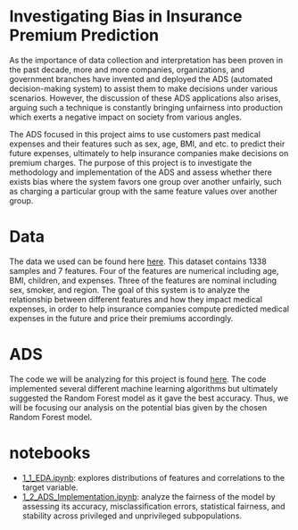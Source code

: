 # Investigating Bias in Insurance Premium Prediction

As the importance of data collection and interpretation has been proven in the past decade, more and more companies, organizations, 
and government branches have invented and deployed the ADS (automated decision-making system) to assist them 
to make decisions under various scenarios. However, the discussion of these ADS applications also arises, 
arguing such a technique is constantly bringing unfairness into production which exerts a negative impact on society from various angles. 

The ADS focused in this project aims to use customers past medical expenses 
and their features such as sex, age, BMI, and etc. to predict their future expenses, 
ultimately to help insurance companies make decisions on premium charges. 
The purpose of this project is to investigate the methodology and implementation of the ADS and 
assess whether there exists bias where the system favors one group over another unfairly, 
such as charging a particular group with the same feature values over another group.

# Data
The data we used can be found here [here](https://www.kaggle.com/noordeen/insurance-premium-prediction). This dataset contains 1338 samples and 7 features. Four of the features are numerical including age, BMI, children, and expenses. Three of the features are nominal including sex, smoker, and region. The goal of this system is to analyze the relationship between different features and how they impact medical expenses, in order to help insurance companies compute predicted medical expenses in the future and price their premiums accordingly. 

# ADS
The code we will be analyzing for this project is found [here](https://www.kaggle.com/klmsathishkumar/predicting-insurance-premium). The code implemented several different machine learning algorithms but ultimately suggested the Random Forest model as it gave the best accuracy. Thus, we will be focusing our analysis on the potential bias given by the chosen Random Forest model.

# notebooks
* [1_1_EDA.ipynb](https://github.com/cc6580/RDS_insurance_bias/blob/main/codes/1_1_EDA.ipynb): explores distributions of features and correlations to the target variable.
* [1_2_ADS_Implementation.ipynb](https://github.com/cc6580/RDS_insurance_bias/blob/main/codes/1_2_ADS_Implementation.ipynb): analyze the fairness of the model by assessing its accuracy, misclassification errors, statistical fairness, and stability across privileged and unprivileged subpopulations. 
